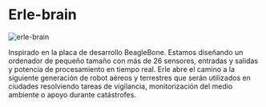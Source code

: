 # Erle-brain

![erle-brain](https://erlerobotics.com/blog/wp-content/uploads/2014/12/IMG_6334.jpg)

Inspirado en la placa de desarrollo BeagleBone. Estamos diseñando un ordenador de pequeño tamaño con más de 26 sensores, entradas y salidas y potencia de procesamiento en tiempo real. Erle abre el camino a la siguiente generación de robot aéreos y terrestres que serán utilizados en ciudades resolviendo tareas de vigilancia, monitorización del medio ambiente o apoyo durante catástrofes.

